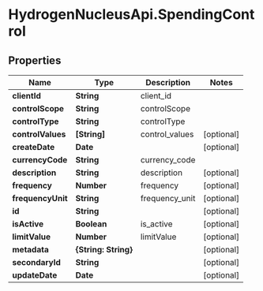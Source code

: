 # HydrogenNucleusApi.SpendingControl

## Properties
Name | Type | Description | Notes
------------ | ------------- | ------------- | -------------
**clientId** | **String** | client_id | 
**controlScope** | **String** | controlScope | 
**controlType** | **String** | controlType | 
**controlValues** | **[String]** | control_values | [optional] 
**createDate** | **Date** |  | [optional] 
**currencyCode** | **String** | currency_code | 
**description** | **String** | description | [optional] 
**frequency** | **Number** | frequency | [optional] 
**frequencyUnit** | **String** | frequency_unit | [optional] 
**id** | **String** |  | [optional] 
**isActive** | **Boolean** | is_active | [optional] 
**limitValue** | **Number** | limitValue | [optional] 
**metadata** | **{String: String}** |  | [optional] 
**secondaryId** | **String** |  | [optional] 
**updateDate** | **Date** |  | [optional] 


